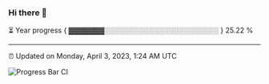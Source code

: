 ### Hi there 👋

⏳ Year progress { ▓▓▓▓▓▓▓░░░░░░░░░░░░░░░░░░░░░░░ } 25.22 %

---

⏰ Updated on Monday, April 3, 2023, 1:24 AM UTC

![Progress Bar CI](https://github.com/arthurbuhl/arthurbuhl/workflows/Progress%20Bar%20CI/badge.svg)
